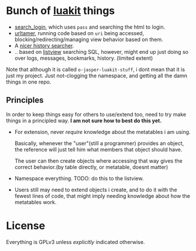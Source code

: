 # Bunch of [luakit](http://mason-larobina.github.io/luakit/) things

* [search_login](https://github.com/o-jasper/o-jasper-luakit-stuff/tree/master/search_login#log-in-using-pass), which uses `pass` and searching the html to login.
* [urltamer](https://github.com/o-jasper/o-jasper-luakit-stuff/tree/master/urltamer#taming-the-urls-that-are-accessed), running code based on `uri` being accessed,
  blocking/redirecting/managing view behavior based on them.
* A [nicer history searcher](https://github.com/o-jasper/o-jasper-luakit-stuff/tree/master/listview/history/).
* .. based on [listview](https://github.com/o-jasper/o-jasper-luakit-stuff/tree/master/listview#list-view-lib--messages-lib)
  searching SQL, however, might end up just doing so over 
  logs, messages, bookmarks, history. (limited extent)

Note that although it is called `o-jasper-luakit-stuff`, i dont mean that it is
just my project. Just not-clogging the namespace, and getting all the damn
things in one repo.

## Principles
In order to keep things easy for others to use/extend too, need to try
make things in a principled way. **I am not sure how to best do this yet.**

* For extension, never *require* knowledge about the metatables i am using.

  Basically, whenever the "user"(still a programmer) provides an object,
  the reference will just tell him what members that object should have.
  
  The user can then create objects where accessing that way gives the
  correct behavior.(by table directly, or metatable, doesnt matter)
  
* Namespace everything. TODO: do this to the listview.
  
* Users still may need to extend objects i create, and to do it
  with the fewest lines of code, that might imply needing knowledge
  about how the metatables work.
  
# License

Everything is GPLv3 unless *explicitly* indicated otherwise.
